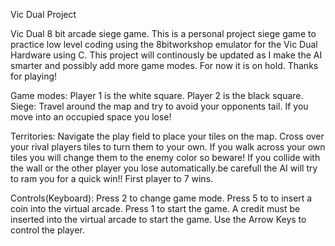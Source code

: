 Vic Dual Project

Vic Dual 8 bit arcade siege game. This is a personal project siege game to practice low level coding using the 8bitworkshop emulator for the Vic Dual Hardware using C. This project will continously be updated as I make the AI smarter and possibly add more game modes. For now it is on hold. Thanks for playing!

Game modes: Player 1 is the white square. Player 2 is the black square. Siege: Travel around the map and try to avoid your opponents tail. If you move into an occupied space you lose!

Territories: Navigate the play field to place your tiles on the map. Cross over your rival players tiles to turn them to your own. If you walk across your own tiles you will change them to the enemy color so beware! If you collide with the wall or the other player you lose automatically.be carefull the AI will try to ram you for a quick win!! First player to 7 wins.

Controls(Keyboard): Press 2 to change game mode. Press 5 to to insert a coin into the virtual arcade. Press 1 to start the game. A credit must be inserted into the virtual arcade to start the game. Use the Arrow Keys to control the player.
